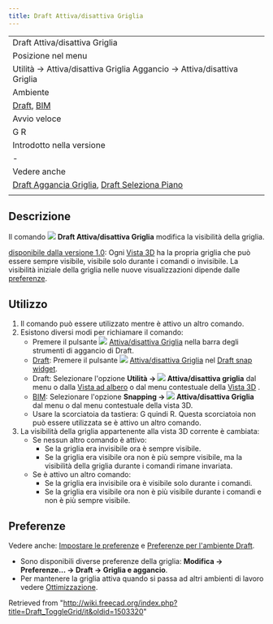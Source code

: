 ```yaml
---
title: Draft Attiva/disattiva Griglia
---
```

|  |
| --- |
| Draft Attiva/disattiva Griglia |
| Posizione nel menu |
| Utilità → Attiva/disattiva Griglia Aggancio → Attiva/disattiva Griglia |
| Ambiente |
| [Draft](/Draft_Workbench/it "Draft Workbench/it"), [BIM](/BIM_Workbench/it "BIM Workbench/it") |
| Avvio veloce |
| G R |
| Introdotto nella versione |
| - |
| Vedere anche |
| [Draft Aggancia Griglia](/Draft_Snap_Grid/it "Draft Snap Grid/it"), [Draft Seleziona Piano](/Draft_SelectPlane/it "Draft SelectPlane/it") |
|  |

## Descrizione

Il comando ![](/images/Draft_ToggleGrid.svg) **Draft Attiva/disattiva Griglia** modifica la visibilità della griglia.

[disponibile dalla versione 1.0](/Release_notes_1.0/it "Release notes 1.0/it"): Ogni [Vista 3D](/3D_view/it "3D view/it") ha la propria griglia che può essere sempre visibile, visibile solo durante i comandi o invisibile. La visibilità iniziale della griglia nelle nuove visualizzazioni dipende dalle [preferenze](#Preferenze).

## Utilizzo

1. Il comando può essere utilizzato mentre è attivo un altro comando.
2. Esistono diversi modi per richiamare il comando:
   * Premere il pulsante ![](/images/Draft_ToggleGrid.svg) [Attiva/disattiva Griglia](/Draft_ToggleGrid "Draft ToggleGrid") nella barra degli strumenti di aggancio di Draft.
   * [Draft](/Draft_Workbench/it "Draft Workbench/it"): Premere il pulsante ![](/images/Draft_ToggleGrid.svg) [Attiva/disattiva Griglia](/Draft_ToggleGrid "Draft ToggleGrid") nel [Draft snap widget](/Draft_snap_widget/it "Draft snap widget/it").
   * Draft: Selezionare l'opzione **Utilità → ![](/images/Draft_ToggleGrid.svg) Attiva/disattiva griglia** dal menu o dalla [Vista ad albero](/Tree_view/it "Tree view/it") o dal menu contestuale della [Vista 3D](/3D_view/it "3D view/it") .
   * [BIM](/BIM_Workbench/it "BIM Workbench/it"): Selezionare l'opzione **Snapping → ![](/images/Draft_ToggleGrid.svg) Attiva/disattiva Griglia** dal menu o dal menu contestuale della vista 3D.
   * Usare la scorciatoia da tastiera: G quindi R. Questa scorciatoia non può essere utilizzata se è attivo un altro comando.
3. La visibilità della griglia appartenente alla vista 3D corrente è cambiata:
   * Se nessun altro comando è attivo:
     + Se la griglia era invisibile ora è sempre visibile.
     + Se la griglia era visibile ora non è più sempre visibile, ma la visibilità della griglia durante i comandi rimane invariata.
   * Se è attivo un altro comando:
     + Se la griglia era invisibile ora è visibile solo durante i comandi.
     + Se la griglia era visibile ora non è più visibile durante i comandi e non è più sempre visibile.

## Preferenze

Vedere anche: [Impostare le preferenze](/Preferences_Editor/it "Preferences Editor/it") e [Preferenze per l'ambiente Draft](/Draft_Preferences/it "Draft Preferences/it").

* Sono disponibili diverse preferenze della griglia: **Modifica → Preferenze... → Draft → Griglia e aggancio**.
* Per mantenere la griglia attiva quando si passa ad altri ambienti di lavoro vedere [Ottimizzazione](/Fine-tuning/it#Draft_Workbench "Fine-tuning/it").

Retrieved from "<http://wiki.freecad.org/index.php?title=Draft_ToggleGrid/it&oldid=1503320>"